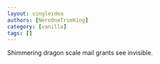 ```yaml
---
layout: singleidea
authors: [NeroOneTrueKing]
category: [vanilla]
tags: []
---
```

Shimmering dragon scale mail grants see invisible.
